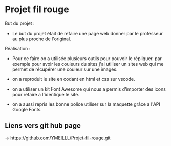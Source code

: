 # Projet fil rouge

But du projet : 

- Le but du projet était de refaire une page web donner par le professeur au plus proche de l'original.

Réalisation :

- Pour ce faire on a utilisée plusieurs outils pour pouvoir le répliquer. par exemple pour avoir les couleurs du sites j'ai utiliser un sites web qui me permet de récupérer une couleur sur une images.

- on a reproduit le site en codant en html et css sur vscode.

- on a utiliser un kit Font Awesome qui nous a permis d'importer des icons pour refaire a l'identique le site.

- on a aussi repris les bonne police utiliser sur la maquette grâce a l'API Google Fonts.


## Liens vers git hub page 

 -> https://github.com/YMEILLL/Projet-fil-rouge.git
